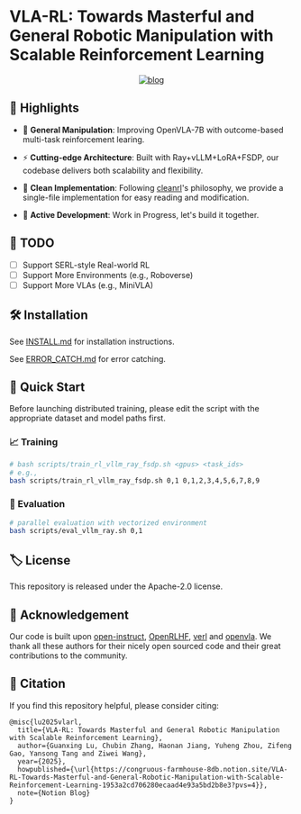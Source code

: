 # VLA-RL: Towards Masterful and General Robotic Manipulation with Scalable Reinforcement Learning

<div align="center">

[![blog](https://img.shields.io/badge/Notion-000000?style=for-the-badge&logo=notion&logoColor=white)](https://congruous-farmhouse-8db.notion.site/VLA-RL-Toward-Masterful-and-General-Robotic-Manipulation-with-Scalable-Reinforcement-Learning-1953a2cd706280ecaad4e93a5bd2b8e3?pvs=4)

</div>

## 🌟 Highlights

- 🎯 **General Manipulation**: Improving OpenVLA-7B with outcome-based multi-task reinforcement learing.

- ⚡️ **Cutting-edge Architecture**: Built with Ray+vLLM+LoRA+FSDP, our codebase delivers both scalability and flexibility.

- 📝 **Clean Implementation**: Following [cleanrl](https://github.com/vwxyzjn/cleanrl)'s philosophy, we provide a single-file implementation for easy reading and modification.

- 🚧 **Active Development**: Work in Progress, let's build it together.

## 📝 TODO
- [ ] Support SERL-style Real-world RL
- [ ] Support More Environments (e.g., Roboverse)
- [ ] Support More VLAs (e.g., MiniVLA)

## 🛠️ Installation

See [INSTALL.md](docs/INSTALL.md) for installation instructions. 

See [ERROR_CATCH.md](docs/ERROR_CATCH.md) for error catching.

## 🚀 Quick Start

Before launching distributed training, please edit the script with the appropriate dataset and model paths first.

### 📈 Training

```bash
# bash scripts/train_rl_vllm_ray_fsdp.sh <gpus> <task_ids>
# e.g., 
bash scripts/train_rl_vllm_ray_fsdp.sh 0,1 0,1,2,3,4,5,6,7,8,9
```

### 🧪 Evaluation

```bash
# parallel evaluation with vectorized environment
bash scripts/eval_vllm_ray.sh 0,1
```

## 🏷️ License

This repository is released under the Apache-2.0 license.

## 🙏 Acknowledgement

Our code is built upon [open-instruct](https://github.com/allenai/open-instruct), [OpenRLHF](https://github.com/OpenRLHF/OpenRLHF), [verl](https://github.com/volcengine/verl) and [openvla](https://github.com/openvla/openvla). We thank all these authors for their nicely open sourced code and their great contributions to the community.

## 🥰 Citation

If you find this repository helpful, please consider citing:

```
@misc{lu2025vlarl,
  title={VLA-RL: Towards Masterful and General Robotic Manipulation with Scalable Reinforcement Learning},
  author={Guanxing Lu, Chubin Zhang, Haonan Jiang, Yuheng Zhou, Zifeng Gao, Yansong Tang and Ziwei Wang},
  year={2025},
  howpublished={\url{https://congruous-farmhouse-8db.notion.site/VLA-RL-Towards-Masterful-and-General-Robotic-Manipulation-with-Scalable-Reinforcement-Learning-1953a2cd706280ecaad4e93a5bd2b8e3?pvs=4}},
  note={Notion Blog}
}
```
